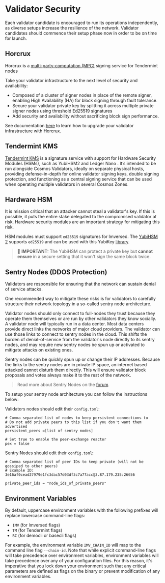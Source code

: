 # Validator Security

Each validator candidate is encouraged to run its operations independently, as diverse setups increase the resilience of the network. Validator candidates should commence their setup phase now in order to be on time for launch.

## Horcrux
Horcrux is a [multi-party-computation (MPC)](https://en.wikipedia.org/wiki/Secure_multi-party_computation) signing service for Tendermint nodes

Take your validator infrastructure to the next level of security and availability:

* Composed of a cluster of signer nodes in place of the remote signer, enabling High Availability (HA) for block signing through fault tolerance.
* Secure your validator private key by splitting it across multiple private signer nodes using threshold Ed25519 signatures
* Add security and availability without sacrificing block sign performance.

See documentation [here](https://github.com/strangelove-ventures/horcrux/blob/main/docs/migrating.md) to learn how to upgrade your validator infrastructure with Horcrux.

## Tendermint KMS

[Tendermint KMS](https://docs.imversed.com/validators/security/kms.html) is a signature service with support for Hardware Security Modules (HSMs), such as YubiHSM2 and Ledger Nano . It’s intended to be run alongside Cosmos Validators, ideally on separate physical hosts, providing defense-in-depth for online validator signing keys, double signing protection, and functioning as a central signing service that can be used when operating multiple validators in several Cosmos Zones.

## Hardware HSM
It is mission critical that an attacker cannot steal a validator's key. If this is possible, it puts the entire stake delegated to the compromised validator at risk. Hardware security modules are an important strategy for mitigating this risk.

HSM modules must support `ed25519` signatures for Imversed. The [YubiHSM 2](https://www.yubico.com/products/hardware-security-module/) supports `ed25519` and can be used with this YubiKey [library](https://github.com/iqlusioninc/yubihsm.rs).

> 🚨 **IMPORTANT:** The YubiHSM can protect a private key but **cannot ensure** in a secure setting that it won't sign the same block twice.

## Sentry Nodes (DDOS Protection)
Validators are responsible for ensuring that the network can sustain denial of service attacks.

One recommended way to mitigate these risks is for validators to carefully structure their network topology in a so-called sentry node architecture.

Validator nodes should only connect to full-nodes they trust because they operate them themselves or are run by other validators they know socially. A validator node will typically run in a data center. Most data centers provide direct links the networks of major cloud providers. The validator can use those links to connect to sentry nodes in the cloud. This shifts the burden of denial-of-service from the validator's node directly to its sentry nodes, and may require new sentry nodes be spun up or activated to mitigate attacks on existing ones.

Sentry nodes can be quickly spun up or change their IP addresses. Because the links to the sentry nodes are in private IP space, an internet based attacked cannot disturb them directly. This will ensure validator block proposals and votes always make it to the rest of the network.

> Read more about Sentry Nodes on the [forum](https://forum.cosmos.network/t/sentry-node-architecture-overview/454).

To setup your sentry node architecture you can follow the instructions below:

Validators nodes should edit their `config.toml`:

```text
# Comma separated list of nodes to keep persistent connections to
# Do not add private peers to this list if you don't want them advertised
persistent_peers =[list of sentry nodes]

# Set true to enable the peer-exchange reactor
pex = false
```

Sentry Nodes should edit their `config.toml`:

```text
# Comma separated list of peer IDs to keep private (will not be gossiped to other peers)
# Example ID: 3e16af0cead27979e1fc3dac57d03df3c7a77acc@3.87.179.235:26656

private_peer_ids = "node_ids_of_private_peers"
```

## Environment Variables
By default, uppercase environment variables with the following prefixes will replace lowercase command-line flags:
* `IMV` (for Imversed flags)
* `TM` (for Tendermint flags)
* `BC` (for democli or basecli flags)

For example, the environment variable `IMV_CHAIN_ID` will map to the command line flag `--chain-id`. Note that while explicit command-line flags will take precedence over environment variables, environment variables will take precedence over any of your configuration files. For this reason, it's imperative that you lock down your environment such that any critical parameters are defined as flags on the binary or prevent modification of any environment variables.